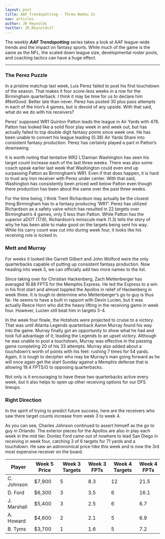 ```yaml
---
layout: post
title: AAF Trendspotting - Three Weeks In
nav: articles
author: JR Reynolds
twitter: JR_Reynolds17
---
```


The weekly **_AAF Trendspotting_** series takes a look at AAF league-wide trends and the impact on fantasy sports. While much of the game is the same as the NFL, the scaled down league size, developmental roster pools, and coaching tactics can have a huge effect.

---

<h3 class="team-header aaf-header">The Perez Puzzle</h3>

In a pristine matchup last week, Luis Perez failed to post his first touchdown of the season. That makes it four score-less weeks in a row for the Birmingham quarterback. I think it may be time for us to declare him #NotGood. Better late than never. Perez has posted 30 plus pass attempts in each of the Iron’s 4 games, but is devoid of any upside. With that said, what do we do with his receivers?

Perez’ supposed WR1 Quinton Patton leads the league in Air Yards with 476. Patton has looked like a solid floor play week in and week out, but has actually failed to top double digit fantasy points since week one. He has been unable to convert his league leading (0.38) Air Yards Share into consistent fantasy production. Perez has certainly played a part in Patton’s downswing.

It is worth noting that tentative WR2 L’Damian Washington has seen his target count increase each of the last three weeks. There was also some coach speak earlier last week that Washington could even end up surpassing Patton as Birmingham’s WR1. Even if that does happen, it is hard to trust any Iron receiver with Perez under center. With that said, Washington has consistently been priced well below Patton even though there production has been about the same over the past three weeks.

For the time being, I think Trent Richardson may actually be the closest thing Birmingham has to a fantasy producing ‘WR1”. Perez has utilized Richardson as a safety valve which has resulted in 22 targets over Birmingham’s 4 games, only 5 less than Patton. While Patton has the superior aDOT (17.6), Richardson’s miniscule mark (1.3) tells the story of why he has been able to make good on the targets being sent his way. While his carry count was cut into during week four, it looks like his receiving role is locked in.

<h3 class="team-header aaf-header">Mett and Murray</h3>

For weeks it looked like Garrett Gilbert and John Wolford were the only quarterbacks capable of putting up consistent fantasy production. Now heading into week 5, we can officially add two more names to the list.

Since taking over for Christian Hackenberg, Zach Mettenberger has averaged 16.88 FPTS for the Memphis Express. He led the Express to a win in his first start and almost toppled the Apollos in relief of Hackenberg in week three. It is tough to determine who Mettenberger’s go to guy is thus far. He seems to have a built in rapport with Devin Lucien, but it was actually Reece Horn who did the heavy lifting in the receiving game in week four. However, Lucien still beat him in targets 5-4.

In the week four finale, the Hotshots were projected to cruise to a victory. That was until Atlanta Legends quarterback Aaron Murray found his way into the game. Murray finally got an opportunity to show what he had and took full advantage of it, leading the Legends to an upset victory. Although he was unable to post a touchdown, Murray was effective in the passing game completing 20 of his 33 attempts. Murray also added about a touchdown’s worth of points with his feet: rushing 7 times for 54 yards. Again, it is tough to decipher who may be Murray’s man going forward as he will once again get the start Sunday against a Memphis defense that is allowing 19.4 FPTS/G to opposing quarterbacks.

Not only is it encouraging to have these two quarterbacks active every week, but it also helps to open up other receiving options for our DFS lineups.

<h3 class="team-header aaf-header">Right Direction</h3>

In the spirit of trying to predict future success, here are the receivers who saw there target counts increase from week 3 to week 4.

As you can see, Charles Johnson continued to assert himself as the go to guy in Orlando. The exterior pieces for the Apollos are also in play each week in the mid tier. Dontez Ford came out of nowhere to lead San Diego in receiving in week four, catching 3 of 6 targets for 71 yards and a touchdown. He saw an astronomical price hike this week and is now the 3rd most expensive receiver on the board.

<table id="direction" class="stripe">
  <thead>
    <tr>
      <th class="border-l border-r border-grey-light">Player</th>
      <th class="border-r border-grey-light">Week 5 Price</th>
      <th class="border-r border-grey-light">Week 3 Targets</th>
      <th class="border-r border-grey-light">Week 3 FPTs</th>
      <th class="border-r border-grey-light">Week 4 Targets</th>
      <th class="border-r border-grey-light">Week 4 FPTs</th>
    </tr>
  </thead>
  <tbody>
    <tr>
      <td>C. Johnson</td>
      <td>$7,900</td>
      <td>5</td>
      <td>8.3</td>
      <td>12</td>
      <td>21.5</td>
    </tr>
    <tr>
      <td>D. Ford</td>
      <td>$6,300</td>
      <td>3</td>
      <td>3.5</td>
      <td>6</td>
      <td>16.1</td>
    </tr>
    <tr>
      <td>J. Marshall</td>
      <td>$5,400</td>
      <td>3</td>
      <td>2.5</td>
      <td>6</td>
      <td>6.7</td>
    </tr>
    <tr>
      <td>A. Howard</td>
      <td>$4,600</td>
      <td>2</td>
      <td>2.1</td>
      <td>5</td>
      <td>6.9</td>
    </tr>
    <tr>
      <td>B. Tyms</td>
      <td>$3,700</td>
      <td>1</td>
      <td>1.6</td>
      <td>5</td>
      <td>7.2</td>
    </tr>
  </tbody>
</table>

<script>
  $('#direction').DataTable({
    fixedColumns: true,
    scrollX: true,
    paging: false,
    searching: false,
    ordering: true,
    info: false,
  });
</script>
